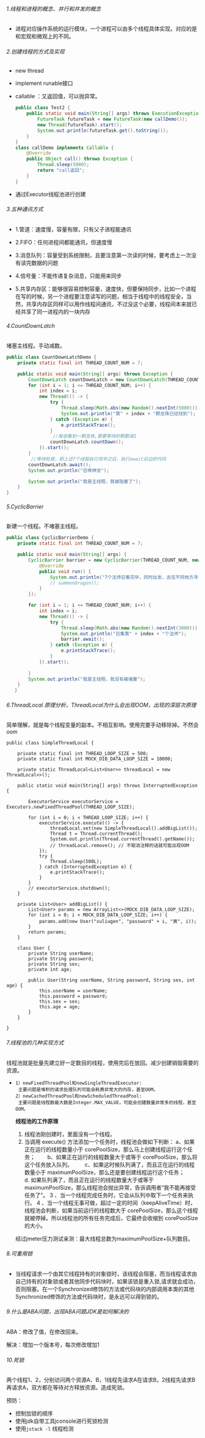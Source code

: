 ###### 1.线程和进程的概念、并行和并发的概念

- 进程对应操作系统的运行模块，一个进程可以由多个线程具体实现。对应的是和宏观和微观上的不同。

###### 2.创建线程的方式及实现

- new thread 

- implement runable接口

- callable ：又返回值，可以抛异常。

  ```java
  public class Test2 {
      public static void main(String[] args) throws ExecutionException, InterruptedException {
          FutureTask futureTask = new FutureTask(new callDemo());
          new Thread(futureTask).start();
          System.out.println(futureTask.get().toString());
      }
  }
  class callDemo implements Callable {
      @Override
      public Object call() throws Exception {
          Thread.sleep(5000);
          return "call返回";
      }
  }
  
  ```

- 通过Executor线程池进行创建

###### 3.五种通讯方式

- 1.管道：速度慢，容量有限，只有父子进程能通讯    

- 2.FIFO：任何进程间都能通讯，但速度慢    

- 3.消息队列：容量受到系统限制，且要注意第一次读的时候，要考虑上一次没有读完数据的问题    

- 4.信号量：不能传递复杂消息，只能用来同步    

- 5.共享内存区：能够很容易控制容量，速度快，但要保持同步，比如一个进程在写的时候，另一个进程要注意读写的问题，相当于线程中的线程安全，当然，共享内存区同样可以用作线程间通讯，不过没这个必要，线程间本来就已经共享了同一进程内的一块内存

###### 4.CountDownLatch

堵塞主线程。手动减数。

```java
public class CountDownLatchDemo {
	private static final int THREAD_COUNT_NUM = 7;

	public static void main(String[] args) throws Exception {
		CountDownLatch countDownLatch = new CountDownLatch(THREAD_COUNT_NUM);
		for (int i = 1; i <= THREAD_COUNT_NUM; i++) {
			int index = i;
			new Thread(() -> {
				try {
					Thread.sleep(Math.abs(new Random().nextInt(5000)));
					System.out.println("第" + index + "颗龙珠已经找到");
				} catch (Exception e) {
					e.printStackTrace();
				}
				 //每收集到一颗龙珠,需要等待的颗数减1
				countDownLatch.countDown();
			}).start();
		}
		 //等待检查，即上述7个线程执行完毕之后，执行await后边的代码
		countDownLatch.await();
		System.out.println("召唤神龙");

        System.out.println("我是主线程，我被阻塞了");
    }
}
```



###### 5.CyclicBarrier

新建一个线程。不堵塞主线程。

```java
public class CyclicBarrierDemo {
	private static final int THREAD_COUNT_NUM = 7;

	public static void main(String[] args) {
		CyclicBarrier barrier = new CyclicBarrier(THREAD_COUNT_NUM, new Runnable() {
			@Override
			public void run() {
				System.out.println("7个法师召集完毕，同时出发，去往不同地方寻找龙珠！");
				// summonDragon();
			}
		});

		for (int i = 1; i <= THREAD_COUNT_NUM; i++) {
			int index = i;
			new Thread(() -> {
				try {
					Thread.sleep(Math.abs(new Random().nextInt(3000)));
					System.out.println("召集第" + index + "个法师");
					barrier.await();
				} catch (Exception e) {
					e.printStackTrace();
				}
			}).start();
			
		}
        System.out.println("我是主线程，我没有被堵塞");
    }
   }
```

###### 6.ThreadLocal 原理分析，ThreadLocal为什么会出现OOM，出现的深层次原理

简单理解，就是每个线程变量的副本。不相互影响。使用完要手动移除掉。不然会oom

```
public class SimpleThreadLocal {

	private static final int THREAD_LOOP_SIZE = 500;
	private static final int MOCK_DIB_DATA_LOOP_SIZE = 10000;

	private static ThreadLocal<List<User>> threadLocal = new ThreadLocal<>();

	public static void main(String[] args) throws InterruptedException {

		ExecutorService executorService = Executors.newFixedThreadPool(THREAD_LOOP_SIZE);

		for (int i = 0; i < THREAD_LOOP_SIZE; i++) {
			executorService.execute(() -> {
				threadLocal.set(new SimpleThreadLocal().addBigList());
				Thread t = Thread.currentThread();
				System.out.println(Thread.currentThread().getName());
				// threadLocal.remove(); // 不取消注释的话就可能出现OOM
			});
			try {
				Thread.sleep(500L);
			} catch (InterruptedException e) {
				e.printStackTrace();
			}
		}
		// executorService.shutdown();
	}

	private List<User> addBigList() {
		List<User> params = new ArrayList<>(MOCK_DIB_DATA_LOOP_SIZE);
		for (int i = 0; i < MOCK_DIB_DATA_LOOP_SIZE; i++) {
			params.add(new User("xuliugen", "password" + i, "男", i));
		}
		return params;
	}

	class User {
		private String userName;
		private String password;
		private String sex;
		private int age;

		public User(String userName, String password, String sex, int age) {
			this.userName = userName;
			this.password = password;
			this.sex = sex;
			this.age = age;
		}
	}

}
```

###### 7.线程池的几种实现方式

线程池就是批量先建立好一定数目的线程，使用完后在放回。减少创建销毁需要的资源。

- ```
  1）newFixedThreadPool和newSingleThreadExecutor:
   主要问题是堆积的请求处理队列可能会耗费非常大的内存，甚至OOM。
  2）newCachedThreadPool和newScheduledThreadPool:
   主要问题是线程数最大数是Integer.MAX_VALUE，可能会创建数量非常多的线程，甚至OOM。
  ```

  **线程池的工作原理**

  1. 线程池刚创建时，里面没有一个线程。 
  2. 当调用 execute() 方法添加一个任务时，线程池会做如下判断： 
       a、如果正在运行的线程数量小于 corePoolSize，那么马上创建线程运行这个任务； 
         b、如果正在运行的线程数量大于或等于 corePoolSize，那么将这个任务放入队列。 
         c、如果这时候队列满了，而且正在运行的线程数量小于 maximumPoolSize，那么还是要创建线程运行这个任务； 
         d. 如果队列满了，而且正在运行的线程数量大于或等于 maximumPoolSize，那么线程池会抛出异常，告诉调用者“我不能再接受任务了”。 
       3 、当一个线程完成任务时，它会从队列中取下一个任务来执行。 
       4 、当一个线程无事可做，超过一定的时间（keepAliveTime）时，线程池会判断，如果当前运行的线程数大于 corePoolSize，那么这个线程就被停掉。所以线程池的所有任务完成后，它最终会收缩到 corePoolSize 的大小。

  经过jmeter压力测试亲测：最大线程总数为maximumPoolSize+队列数目。

  

###### 8.可重用锁

- 当线程请求一个由其它线程持有的对象锁时，该线程会阻塞，而当线程请求由自己持有的对象锁或者其他同步代码块时，如果该锁是重入锁,请求就会成功，否则阻塞。在一个Synchronized修饰的方法或代码块的内部调用本类的其他Synchronized修饰的方法或代码块时，是永远可以得到锁的。

###### 9.什么是ABA问题，出现ABA问题JDK是如何解决的

ABA：修改了值，在修改回来。

解决：增加一个版本号，每次修改增加1

###### 10.死锁

两个线程1、2，分别访问两个资源A、B，1线程先请求A在请求B，2线程先请求B再请求A，双方都在等待对方释放资源。造成死锁。

预防：

- 控制加锁的顺序
- 使用jdk自带工具jconsole进行死锁检测
- 使用`jstack -l` 线程检测







